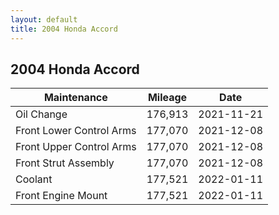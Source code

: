 ```yaml
---
layout: default
title: 2004 Honda Accord
---
```


## 2004 Honda Accord

Maintenance | Mileage | Date
---|---|---
Oil Change | 176,913 | 2021-11-21
Front Lower Control Arms | 177,070 | 2021-12-08
Front Upper Control Arms | 177,070 | 2021-12-08
Front Strut Assembly | 177,070 | 2021-12-08
Coolant | 177,521 | 2022-01-11
Front Engine Mount | 177,521 | 2022-01-11
